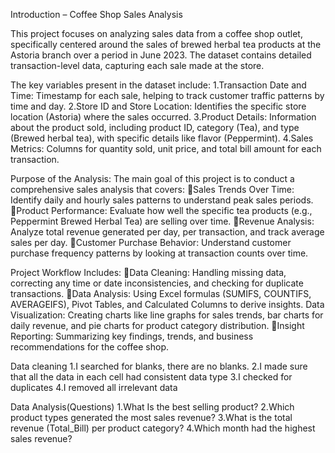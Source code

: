 Introduction – Coffee Shop Sales Analysis

This project focuses on analyzing sales data from a coffee shop outlet, specifically centered around the sales of brewed herbal tea products at the Astoria branch over a period in June 2023. The dataset contains detailed transaction-level data, capturing each sale made at the store.

The key variables present in the dataset include:
1.Transaction Date and Time: Timestamp for each sale, helping to track customer traffic patterns by time and day.
2.Store ID and Store Location: Identifies the specific store location (Astoria) where the sales occurred.
3.Product Details: Information about the product sold, including product ID, category (Tea), and type (Brewed herbal tea), with specific details like flavor (Peppermint).
4.Sales Metrics: Columns for quantity sold, unit price, and total bill amount for each transaction.

Purpose of the Analysis:
The main goal of this project is to conduct a comprehensive sales analysis that covers:
Sales Trends Over Time: Identify daily and hourly sales patterns to understand peak sales periods.
Product Performance: Evaluate how well the specific tea products (e.g., Peppermint Brewed Herbal Tea) are selling over time.
Revenue Analysis: Analyze total revenue generated per day, per transaction, and track average sales per day.
Customer Purchase Behavior: Understand customer purchase frequency patterns by looking at transaction counts over time.


Project Workflow Includes:
Data Cleaning: Handling missing data, correcting any time or date inconsistencies, and checking for duplicate transactions.
Data Analysis: Using Excel formulas (SUMIFS, COUNTIFS, AVERAGEIFS), Pivot Tables, and Calculated Columns to derive insights. Data Visualization: Creating charts like line graphs for sales trends, bar charts for daily revenue, and pie charts for product category distribution.
Insight Reporting: Summarizing key findings, trends, and business recommendations for the coffee shop.

Data cleaning
1.I searched for blanks, there are no blanks.
2.I made sure that all the data in each cell had consistent data type
3.I checked for duplicates
4.I removed all irrelevant data

Data Analysis(Questions)
1.What Is the best selling product?
2.Which product types generated the most sales revenue?
3.What is the total revenue (Total_Bill) per product category?
4.Which month had the highest sales revenue?

